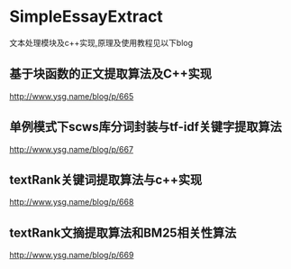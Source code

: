 # SimpleEssayExtract

文本处理模块及c++实现,原理及使用教程见以下blog

## 基于块函数的正文提取算法及C++实现
http://www.ysg.name/blog/p/665

## 单例模式下scws库分词封装与tf-idf关键字提取算法
http://www.ysg.name/blog/p/667

## textRank关键词提取算法与c++实现
http://www.ysg.name/blog/p/668

## textRank文摘提取算法和BM25相关性算法
http://www.ysg.name/blog/p/669
